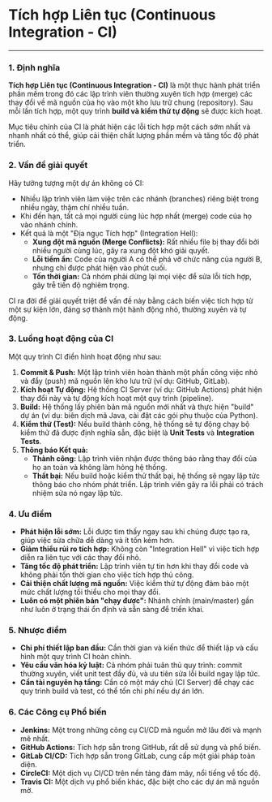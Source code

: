 # Tích hợp Liên tục (Continuous Integration - CI)

---

### **1. Định nghĩa**

**Tích hợp Liên tục (Continuous Integration - CI)** là một thực hành phát triển phần mềm trong đó các lập trình viên thường xuyên tích hợp (merge) các thay đổi về mã nguồn của họ vào một kho lưu trữ chung (repository). Sau mỗi lần tích hợp, một quy trình **build và kiểm thử tự động** sẽ được kích hoạt.

Mục tiêu chính của CI là phát hiện các lỗi tích hợp một cách sớm nhất và nhanh nhất có thể, giúp cải thiện chất lượng phần mềm và tăng tốc độ phát triển.

### **2. Vấn đề giải quyết**

Hãy tưởng tượng một dự án không có CI:

- Nhiều lập trình viên làm việc trên các nhánh (branches) riêng biệt trong nhiều ngày, thậm chí nhiều tuần.
- Khi đến hạn, tất cả mọi người cùng lúc hợp nhất (merge) code của họ vào nhánh chính.
- Kết quả là một "Địa ngục Tích hợp" (Integration Hell):
  - **Xung đột mã nguồn (Merge Conflicts):** Rất nhiều file bị thay đổi bởi nhiều người cùng lúc, gây ra xung đột khó giải quyết.
  - **Lỗi tiềm ẩn:** Code của người A có thể phá vỡ chức năng của người B, nhưng chỉ được phát hiện vào phút cuối.
  - **Tốn thời gian:** Cả nhóm phải dừng lại mọi việc để sửa lỗi tích hợp, gây trễ tiến độ nghiêm trọng.

CI ra đời để giải quyết triệt để vấn đề này bằng cách biến việc tích hợp từ một sự kiện lớn, đáng sợ thành một hành động nhỏ, thường xuyên và tự động.

### **3. Luồng hoạt động của CI**

Một quy trình CI điển hình hoạt động như sau:

1.  **Commit & Push:** Một lập trình viên hoàn thành một phần công việc nhỏ và đẩy (push) mã nguồn lên kho lưu trữ (ví dụ: GitHub, GitLab).
2.  **Kích hoạt Tự động:** Hệ thống CI Server (ví dụ: GitHub Actions) phát hiện thay đổi này và tự động kích hoạt một quy trình (pipeline).
3.  **Build:** Hệ thống lấy phiên bản mã nguồn mới nhất và thực hiện "build" dự án (ví dụ: biên dịch mã Java, cài đặt các gói phụ thuộc của Python).
4.  **Kiểm thử (Test):** Nếu build thành công, hệ thống sẽ tự động chạy bộ kiểm thử đã được định nghĩa sẵn, đặc biệt là **Unit Tests** và **Integration Tests**.
5.  **Thông báo Kết quả:**
    - **Thành công:** Lập trình viên nhận được thông báo rằng thay đổi của họ an toàn và không làm hỏng hệ thống.
    - **Thất bại:** Nếu build hoặc kiểm thử thất bại, hệ thống sẽ ngay lập tức thông báo cho nhóm phát triển. Lập trình viên gây ra lỗi phải có trách nhiệm sửa nó ngay lập tức.

### **4. Ưu điểm**

- **Phát hiện lỗi sớm:** Lỗi được tìm thấy ngay sau khi chúng được tạo ra, giúp việc sửa chữa dễ dàng và ít tốn kém hơn.
- **Giảm thiểu rủi ro tích hợp:** Không còn "Integration Hell" vì việc tích hợp diễn ra liên tục với các thay đổi nhỏ.
- **Tăng tốc độ phát triển:** Lập trình viên tự tin hơn khi thay đổi code và không phải tốn thời gian cho việc tích hợp thủ công.
- **Cải thiện chất lượng mã nguồn:** Việc kiểm thử tự động đảm bảo một mức chất lượng tối thiểu cho mọi thay đổi.
- **Luôn có một phiên bản "chạy được":** Nhánh chính (main/master) gần như luôn ở trạng thái ổn định và sẵn sàng để triển khai.

### **5. Nhược điểm**

- **Chi phí thiết lập ban đầu:** Cần thời gian và kiến thức để thiết lập và cấu hình một quy trình CI hoàn chỉnh.
- **Yêu cầu văn hóa kỷ luật:** Cả nhóm phải tuân thủ quy trình: commit thường xuyên, viết unit test đầy đủ, và ưu tiên sửa lỗi build ngay lập tức.
- **Cần tài nguyên hạ tầng:** Cần có một máy chủ (CI Server) để chạy các quy trình build và test, có thể tốn chi phí nếu dự án lớn.

### **6. Các Công cụ Phổ biến**

- **Jenkins:** Một trong những công cụ CI/CD mã nguồn mở lâu đời và mạnh mẽ nhất.
- **GitHub Actions:** Tích hợp sẵn trong GitHub, rất dễ sử dụng và phổ biến.
- **GitLab CI/CD:** Tích hợp sẵn trong GitLab, cung cấp một giải pháp toàn diện.
- **CircleCI:** Một dịch vụ CI/CD trên nền tảng đám mây, nổi tiếng về tốc độ.
- **Travis CI:** Một dịch vụ phổ biến khác, đặc biệt cho các dự án mã nguồn mở.
